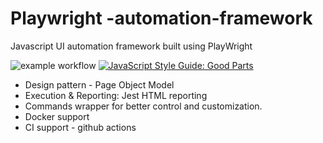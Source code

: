 # Playwright -automation-framework
Javascript UI automation framework built using PlayWright

![example workflow](https://github.com/automationio/pw-automation-framework/actions/workflows/node.js.yml/badge.svg)
[![JavaScript Style Guide: Good Parts](https://img.shields.io/badge/code%20style-goodparts-brightgreen.svg?style=flat)](https://github.com/automationio/pw-automation-framework "JavaScript The Good Parts")


- Design pattern - Page Object Model
- Execution & Reporting: Jest HTML reporting
- Commands wrapper for better control and customization.
- Docker support
- CI support - github actions



